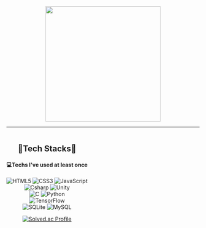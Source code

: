 <div align="center">
    <img src="https://user-images.githubusercontent.com/66200628/181039624-0ac2ff50-9f6e-4de2-a4d8-65fd693c3bd2.jpg" width="300" height="300">
</div>

<hr>
<div align="center" style="display:inline-block;">
  <h2>🎈Tech Stacks🎈</h2>
  <h4>💻Techs I've used at least once</h4>
  
  <img alt="HTML5" src ="https://img.shields.io/badge/HTML5-E34F26.svg?&style=for-the-badge&logo=HTML5&logoColor=white"/> <img alt="CSS3" src ="https://img.shields.io/badge/CSS3-1572B6.svg?&style=for-the-badge&logo=CSS3&logoColor=white"/> <img alt="JavaScript" src ="https://img.shields.io/badge/JavaScript-F7DF1E.svg?&style=for-the-badge&logo=JavaScript&logoColor=black"/><br>
<img alt="Csharp" src ="https://img.shields.io/badge/C Sharp-239120.svg?&style=for-the-badge&logo=C sharp&logoColor=white"/> <img alt="Unity" src ="https://img.shields.io/badge/Unity-FFFFFF.svg?&style=for-the-badge&logo=Unity&logoColor=black"/><br>
<img alt="C" src ="https://img.shields.io/badge/C-A8B9CC.svg?&style=for-the-badge&logo=C&logoColor=white"/> <img alt="Python" src ="https://img.shields.io/badge/Python-3776AB.svg?&style=for-the-badge&logo=Python&logoColor=white"/><br>
<img alt="TensorFlow" src ="https://img.shields.io/badge/TensorFlow-FF6F00.svg?&style=for-the-badge&logo=TensorFlow&logoColor=white"/><br>
<img alt="SQLite" src ="https://img.shields.io/badge/SQLite-003B57.svg?&style=for-the-badge&logo=SQLite&logoColor=white"/> <img alt="MySQL" src ="https://img.shields.io/badge/MySQL-4479A1.svg?&style=for-the-badge&logo=MySQL&logoColor=white"/>
    
[![Solved.ac Profile](http://mazassumnida.wtf/api/generate_badge?boj=cku7808)](https://solved.ac/cku7808)
    
</div>


